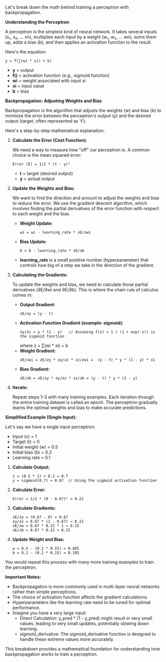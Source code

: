 Let's break down the math behind training a perceptron with backpropagation.

**Understanding the Perceptron**

A perceptron is the simplest kind of neural network. It takes several inputs (x₁, x₂, ... xn), multiplies each input by a weight (w₁, w₂, ... wn), sums them up, adds a bias (b), and then applies an activation function to the result.

Here's the equation:

```
y = f(∑(wi * xi) + b) 
```

*  **y** = output
*  **f()** = activation function (e.g., sigmoid function)
*  **wi** = weight associated with input xi
*  **xi** = input value
*  **b** = bias

**Backpropagation: Adjusting Weights and Bias**

Backpropagation is the algorithm that adjusts the weights (w) and bias (b) to minimize the error between the perceptron's output (y) and the desired output (target, often represented as 't').

Here's a step-by-step mathematical explanation:

1. **Calculate the Error (Cost Function):**

   We need a way to measure how "off" our perceptron is. A common choice is the mean squared error:

   ```
   Error (E) = 1/2 * (t - y)² 
   ```

    *  **t** = target (desired output)
    *  **y** = actual output

2. **Update the Weights and Bias:**

   We want to find the direction and amount to adjust the weights and bias to reduce the error. We use the gradient descent algorithm, which involves finding the partial derivatives of the error function with respect to each weight and the bias.

    * **Weight Update:**
      ```
      wi = wi - learning_rate * ∂E/∂wi
      ```
    * **Bias Update:**
      ```
      b = b - learning_rate * ∂E/∂b
      ```
    * **learning_rate** is a small positive number (hyperparameter) that controls how big of a step we take in the direction of the gradient.

3. **Calculating the Gradients:**

   To update the weights and bias, we need to calculate those partial derivatives (∂E/∂wi and ∂E/∂b).  This is where the chain rule of calculus comes in:

    * **Output Gradient:**
       ```
       ∂E/∂y = (y - t) 
       ```
    * **Activation Function Gradient (example: sigmoid):**
       ```
       ∂y/∂z = y * (1 - y)   // Assuming f(z) = 1 / (1 + exp(-z)) is the sigmoid function
       ```
      where z = ∑(wi * xi) + b
    * **Weight Gradient:**
       ```
       ∂E/∂wi = ∂E/∂y * ∂y/∂z * ∂z/∂wi =  (y - t) * y * (1 - y) * xi
       ```
    * **Bias Gradient:**
       ```
       ∂E/∂b = ∂E/∂y * ∂y/∂z * ∂z/∂b = (y - t) * y * (1 - y) 
       ```

4. **Iterate:**

   Repeat steps 1-3 with many training examples. Each iteration through the entire training dataset is called an epoch. The perceptron gradually learns the optimal weights and bias to make accurate predictions.

**Simplified Example (Single Input):**

Let's say we have a single input perceptron:

* Input (x) = 1
* Target (t) = 0
* Initial weight (w) = 0.5
* Initial bias (b) = 0.2
* Learning rate = 0.1

1. **Calculate Output:**
   ```
   z = (0.5 * 1) + 0.2 = 0.7
   y = sigmoid(0.7) ≈ 0.67  // Using the sigmoid activation function
   ```

2. **Calculate Error:**
   ```
   Error = 1/2 * (0 - 0.67)² ≈ 0.22
   ```

3. **Calculate Gradients:**
   ```
   ∂E/∂y = (0.67 - 0) = 0.67
   ∂y/∂z = 0.67 * (1 - 0.67) ≈ 0.22 
   ∂E/∂w = 0.67 * 0.22 * 1 ≈ 0.15
   ∂E/∂b = 0.67 * 0.22 ≈ 0.15
   ```

4. **Update Weight and Bias:**
   ```
   w = 0.5 - (0.1 * 0.15) = 0.485
   b = 0.2 - (0.1 * 0.15) = 0.185 
   ```

You would repeat this process with many more training examples to train the perceptron.

**Important Notes:**

* Backpropagation is more commonly used in multi-layer neural networks rather than simple perceptrons.
* The choice of activation function affects the gradient calculations.
* Hyperparameters like the learning rate need to be tuned for optimal performance.
* Imagine you have a very large input:
    * Direct Calculation: y_pred * (1 - y_pred) might result in very small values, leading to very small updates, potentially slowing down learning.
    * sigmoid_derivative: The sigmoid_derivative function is designed to handle these extreme values more accurately.

This breakdown provides a mathematical foundation for understanding how backpropagation works to train a perceptron. 
